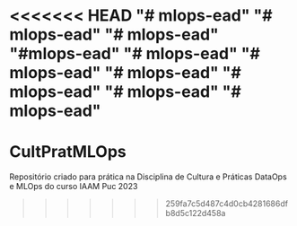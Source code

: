 <<<<<<< HEAD
"# mlops-ead" 
"# mlops-ead" 
"# mlops-ead" 
"#mlops-ead" 
"# mlops-ead" 
"# mlops-ead" 
"# mlops-ead" 
"# mlops-ead" 
"# mlops-ead" 
"# mlops-ead" 
=======
# CultPratMLOps
Repositório criado para prática na Disciplina de Cultura e Práticas DataOps e MLOps do curso IAAM Puc 2023
>>>>>>> 259fa7c5d487c4d0cb4281686dfb8d5c122d458a
